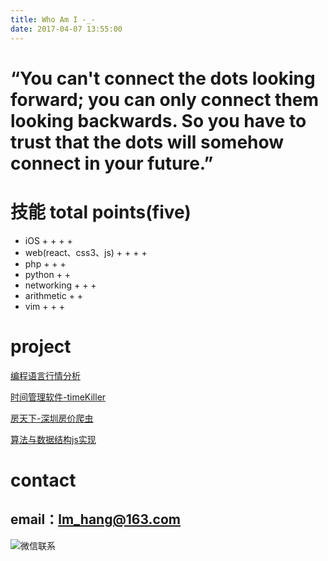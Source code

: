 ```yaml
---
title: Who Am I -_-
date: 2017-04-07 13:55:00
---
```


# “You can't connect the dots looking forward; you can only connect them looking backwards. So you have to trust that the dots will somehow connect in your future.”

# 技能  total points(five)
* iOS + + + +
* web(react、css3、js) + + + +  
* php + + +
* python + +
* networking + + +
* arithmetic + +
* vim + + +

# project 
[编程语言行情分析](http://lmhang.com/coderhelper/graphics.html)

[时间管理软件-timeKiller](https://github.com/sanyueyuxincao/TimeKiller)

[房天下-深圳房价爬虫](https://github.com/sanyueyuxincao/train/blob/master/data_analysis/outstanding_project/fang.py)

[算法与数据结构js实现](https://github.com/sanyueyuxincao/stone/tree/master/stone/tech/dataStructure/js_demo)

# contact

## email：lm_hang@163.com
![微信联系](http://ok2nitkry.bkt.clouddn.com/wechat_s.png)